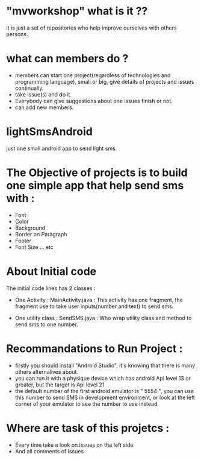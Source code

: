 # "mvworkshop" what is it ??
  it is just a set of repositories who help improve ourselves with others persons.

# what can members do ?
  * members can start one project(regardless of technologies and programming language), small or big, give details of projects and issues continually.
  * take issue(s) and do it.
  * Everybody can give suggestions about one issues finish or not.
  * can add new members.

# lightSmsAndroid
just one small android app to send light sms.

# The Objective of projects is to build one simple app that help send sms with :
 
 * Font
 * Color
 * Background
 * Border on Paragraph
 * Footer
 * Font Size ... etc 

# About Initial code
 The initial code lines has 2 classes :
  * One Activity : MainActivity.java : 
    This activity has one fragment, the fragment use to take user inputs(number and text) to send sms.

  * One utility class : SendSMS.java :
    Who wrap utility class and method to send sms to one number.

# Recommandations to Run Project :
  * firstly you should install "Android Studio", it's knowing that there is many others alternalives about.
  * you can run it with a physique device which has android Api level 13 or greater, but the target is Api level 21
  * the default number of the first android emulator is " 5554 ", you can use this number to send SMS in development environment, or look at the left corner of your emulator to see the number to use instead.
  
# Where are task of this projetcs :
  * Every time take a look on issues on the left side
  * And all comments of issues
